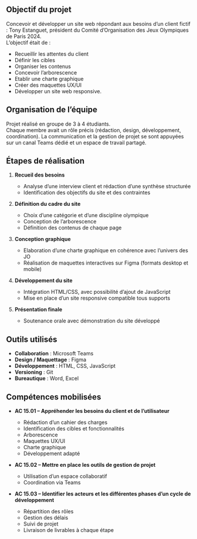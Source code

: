 ## Objectif du projet

Concevoir et développer un site web répondant aux besoins d’un client fictif : Tony Estanguet, président du Comité d’Organisation des Jeux Olympiques de Paris 2024.  
L’objectif était de : 
   - Recueillir les attentes du client 
   - Définir les cibles 
   - Organiser les contenus 
   - Concevoir l’arborescence 
   - Etablir une charte graphique 
   - Créer des maquettes UX/UI 
   - Développer un site web responsive.

## Organisation de l’équipe

Projet réalisé en groupe de 3 à 4 étudiants.  
Chaque membre avait un rôle précis (rédaction, design, développement, coordination). La communication et la gestion de projet se sont appuyées sur un canal Teams dédié et un espace de travail partagé.

## Étapes de réalisation

1. **Recueil des besoins** 
   - Analyse d’une interview client et rédaction d’une synthèse structurée 
   - Identification des objectifs du site et des contraintes

2. **Définition du cadre du site** 
   - Choix d’une catégorie et d’une discipline olympique 
   - Conception de l’arborescence 
   - Définition des contenus de chaque page

3. **Conception graphique** 
   - Elaboration d’une charte graphique en cohérence avec l’univers des JO 
   - Réalisation de maquettes interactives sur Figma (formats desktop et mobile)

4. **Développement du site** 
   - Intégration HTML/CSS, avec possibilité d’ajout de JavaScript 
   - Mise en place d’un site responsive compatible tous supports

5. **Présentation finale** 
   - Soutenance orale avec démonstration du site développé

## Outils utilisés

- **Collaboration** : Microsoft Teams 
- **Design / Maquettage** : Figma 
- **Développement** : HTML, CSS, JavaScript 
- **Versioning** : Git 
- **Bureautique** : Word, Excel

## Compétences mobilisées

- **AC 15.01 – Appréhender les besoins du client et de l’utilisateur** 
  - Rédaction d’un cahier des charges 
  - Identification des cibles et fonctionnalités 
  - Arborescence 
  - Maquettes UX/UI 
  - Charte graphique 
  - Développement adapté

- **AC 15.02 – Mettre en place les outils de gestion de projet** 
  - Utilisation d’un espace collaboratif 
  - Coordination via Teams

- **AC 15.03 – Identifier les acteurs et les différentes phases d’un cycle de développement** 
  - Répartition des rôles 
  - Gestion des délais 
  - Suivi de projet 
  - Livraison de livrables à chaque étape
